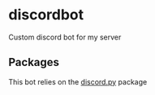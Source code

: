 # discordbot
Custom discord bot for my server

## Packages
This bot relies on the [discord.py](https://discordpy.readthedocs.io/en/latest/) package
